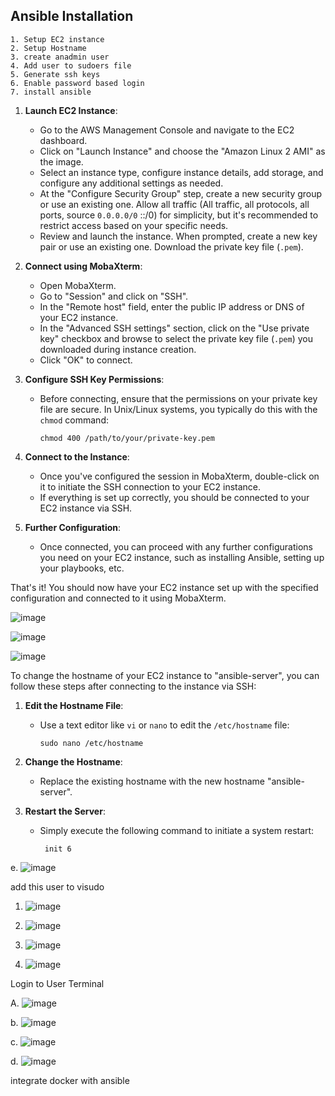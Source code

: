 ## Ansible Installation 
```
1. Setup EC2 instance
2. Setup Hostname
3. create anadmin user
4. Add user to sudoers file
5. Generate ssh keys
6. Enable password based login
7. install ansible

```




1. **Launch EC2 Instance**:
   - Go to the AWS Management Console and navigate to the EC2 dashboard.
   - Click on "Launch Instance" and choose the "Amazon Linux 2 AMI" as the image.
   - Select an instance type, configure instance details, add storage, and configure any additional settings as needed.
   - At the "Configure Security Group" step, create a new security group or use an existing one. Allow all traffic (All traffic, all protocols, all ports, source `0.0.0.0/0` ::/0) for simplicity, but it's recommended to restrict access based on your specific needs.
   - Review and launch the instance. When prompted, create a new key pair or use an existing one. Download the private key file (`.pem`).

2. **Connect using MobaXterm**:
   - Open MobaXterm.
   - Go to "Session" and click on "SSH".
   - In the "Remote host" field, enter the public IP address or DNS of your EC2 instance.
   - In the "Advanced SSH settings" section, click on the "Use private key" checkbox and browse to select the private key file (`.pem`) you downloaded during instance creation.
   - Click "OK" to connect.

3. **Configure SSH Key Permissions**:
   - Before connecting, ensure that the permissions on your private key file are secure. In Unix/Linux systems, you typically do this with the `chmod` command:
     ```
     chmod 400 /path/to/your/private-key.pem
     ```

4. **Connect to the Instance**:
   - Once you've configured the session in MobaXterm, double-click on it to initiate the SSH connection to your EC2 instance.
   - If everything is set up correctly, you should be connected to your EC2 instance via SSH.

5. **Further Configuration**:
   - Once connected, you can proceed with any further configurations you need on your EC2 instance, such as installing Ansible, setting up your playbooks, etc.

That's it! You should now have your EC2 instance set up with the specified configuration and connected to it using MobaXterm.




![image](https://github.com/pranav278/Simple_Devops_Project/assets/84725860/a7e3b4c6-f242-4a16-95c8-3c67d082d418)

![image](https://github.com/pranav278/Simple_Devops_Project/assets/84725860/6b857048-68d3-45bc-a0af-f31290ce3a67)

![image](https://github.com/pranav278/Simple_Devops_Project/assets/84725860/e5058350-4280-4505-b0ef-2c30c13d616d)

To change the hostname of your EC2 instance to "ansible-server", you can follow these steps after connecting to the instance via SSH:

1. **Edit the Hostname File**:
   - Use a text editor like `vi` or `nano` to edit the `/etc/hostname` file:
     ```
     sudo nano /etc/hostname
     ```

2. **Change the Hostname**:
   - Replace the existing hostname with the new hostname "ansible-server".
  

3. **Restart the Server**:
   - Simply execute the following command to initiate a system restart:
     ```
      init 6
     ```
     

e. ![image](https://github.com/pranav278/Simple_Devops_Project/assets/84725860/abf98d3b-e9fa-41bf-987b-87b3765793e5)


add this user to visudo

1. ![image](https://github.com/pranav278/Simple_Devops_Project/assets/84725860/2e2c9342-71c6-47cb-a56c-0dd97b91deec)

2. ![image](https://github.com/pranav278/Simple_Devops_Project/assets/84725860/17fd2def-4865-47c3-9694-32a03f717e23)

3. ![image](https://github.com/pranav278/Simple_Devops_Project/assets/84725860/7d851097-f4a9-43bc-9d04-bd6e488750dc)

4. ![image](https://github.com/pranav278/Simple_Devops_Project/assets/84725860/5ac8ccc8-b6e5-42b6-acea-f73033727a92)

Login to User Terminal

A. ![image](https://github.com/pranav278/Simple_Devops_Project/assets/84725860/507b6387-a02e-4363-9234-eb9ef080e8ed)

b. ![image](https://github.com/pranav278/Simple_Devops_Project/assets/84725860/e542fc87-452e-4ddc-b4f0-945efc4f6b2d)

c. ![image](https://github.com/pranav278/Simple_Devops_Project/assets/84725860/60f93ee3-8193-4839-bec0-5e579edbbb06)

d. ![image](https://github.com/pranav278/Simple_Devops_Project/assets/84725860/bc52dbd8-9813-4044-884e-a6647232dd40)

integrate docker with ansible













